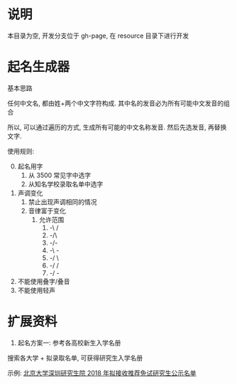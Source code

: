 # 说明

本目录为空, 开发分支位于 gh-page, 在 resource 目录下进行开发

# 起名生成器

基本思路

任何中文名, 都由姓+两个中文字符构成. 其中名的发音必为所有可能中文发音的组合

所以, 可以通过遍历的方式, 生成所有可能的中文名称发音. 然后先选发音, 再替换文字.

使用规则:

0.  起名用字
    1.  从 3500 常见字中选字
    2.  从知名学校录取名单中选字
1.  声调变化
    1.  禁止出现声调相同的情况
    2.  音律富于变化
        1.  允许范围
            1.  -\ /
            2.  -\/\
            3.  -\/-
            4.  -\ -
            5.  -/ \
            6.  -/ \/
            7.  -/ -
2.  不能使用叠字/叠音
3.  不能使用轻声

# 扩展资料

1.  起名方案一: 参考各高校新生入学名册

搜索各大学 + 拟录取名单, 可获得研究生入学名册

示例: [北京大学深圳研究生院 2018 年拟接收推荐免试研究生公示名单](http://115.27.240.62/docs/20171204112036269349.pdf)
